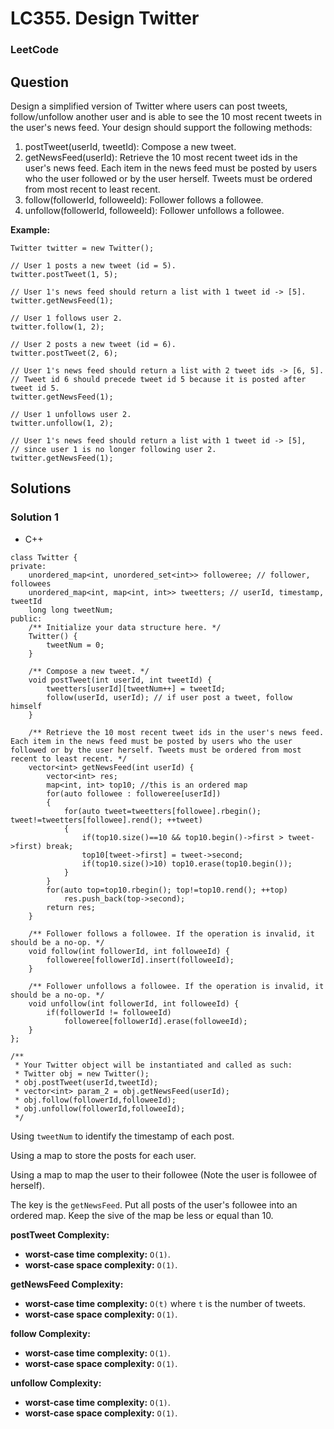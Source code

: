 # LC355. Design Twitter

### LeetCode

## Question

Design a simplified version of Twitter where users can post tweets, follow/unfollow another user and is able to see the 10 most recent tweets in the user's news feed. Your design should support the following methods:

1.	postTweet(userId, tweetId): Compose a new tweet.
2.	getNewsFeed(userId): Retrieve the 10 most recent tweet ids in the user's news feed. Each item in the news feed must be posted by users who the user followed or by the user herself. Tweets must be ordered from most recent to least recent.
3.	follow(followerId, followeeId): Follower follows a followee.
4.	unfollow(followerId, followeeId): Follower unfollows a followee.

**Example:**

```
Twitter twitter = new Twitter();

// User 1 posts a new tweet (id = 5).
twitter.postTweet(1, 5);

// User 1's news feed should return a list with 1 tweet id -> [5].
twitter.getNewsFeed(1);

// User 1 follows user 2.
twitter.follow(1, 2);

// User 2 posts a new tweet (id = 6).
twitter.postTweet(2, 6);

// User 1's news feed should return a list with 2 tweet ids -> [6, 5].
// Tweet id 6 should precede tweet id 5 because it is posted after tweet id 5.
twitter.getNewsFeed(1);

// User 1 unfollows user 2.
twitter.unfollow(1, 2);

// User 1's news feed should return a list with 1 tweet id -> [5],
// since user 1 is no longer following user 2.
twitter.getNewsFeed(1);
```

## Solutions

### Solution 1

* C++
```
class Twitter {
private:
    unordered_map<int, unordered_set<int>> followeree; // follower, followees
    unordered_map<int, map<int, int>> tweetters; // userId, timestamp, tweetId
    long long tweetNum;
public:
    /** Initialize your data structure here. */
    Twitter() {
        tweetNum = 0;
    }
    
    /** Compose a new tweet. */
    void postTweet(int userId, int tweetId) {
        tweetters[userId][tweetNum++] = tweetId;
        follow(userId, userId); // if user post a tweet, follow himself
    }
    
    /** Retrieve the 10 most recent tweet ids in the user's news feed. Each item in the news feed must be posted by users who the user followed or by the user herself. Tweets must be ordered from most recent to least recent. */
    vector<int> getNewsFeed(int userId) {
        vector<int> res;
        map<int, int> top10; //this is an ordered map
        for(auto followee : followeree[userId])
        {
            for(auto tweet=tweetters[followee].rbegin(); tweet!=tweetters[followee].rend(); ++tweet)
            {
                if(top10.size()==10 && top10.begin()->first > tweet->first) break;
                top10[tweet->first] = tweet->second;
                if(top10.size()>10) top10.erase(top10.begin());
            }
        }
        for(auto top=top10.rbegin(); top!=top10.rend(); ++top)
            res.push_back(top->second);
        return res;
    }
    
    /** Follower follows a followee. If the operation is invalid, it should be a no-op. */
    void follow(int followerId, int followeeId) {
        followeree[followerId].insert(followeeId);
    }
    
    /** Follower unfollows a followee. If the operation is invalid, it should be a no-op. */
    void unfollow(int followerId, int followeeId) {
        if(followerId != followeeId)
            followeree[followerId].erase(followeeId);
    }
};

/**
 * Your Twitter object will be instantiated and called as such:
 * Twitter obj = new Twitter();
 * obj.postTweet(userId,tweetId);
 * vector<int> param_2 = obj.getNewsFeed(userId);
 * obj.follow(followerId,followeeId);
 * obj.unfollow(followerId,followeeId);
 */
```

Using `tweetNum` to identify the timestamp of each post.

Using a map to store the posts for each user.

Using a map to map the user to their followee (Note the user is followee of herself).

The key is the `getNewsFeed`. Put all posts of the user's followee into an ordered map. Keep the sive of the map be less or equal than 10.

**postTweet Complexity:**

* **worst-case time complexity:** `O(1)`.
* **worst-case space complexity:** `O(1)`.

**getNewsFeed Complexity:**

* **worst-case time complexity:** `O(t)` where `t` is the number of tweets.
* **worst-case space complexity:** `O(1)`.

**follow Complexity:**

* **worst-case time complexity:** `O(1)`.
* **worst-case space complexity:** `O(1)`.

**unfollow Complexity:**

* **worst-case time complexity:** `O(1)`.
* **worst-case space complexity:** `O(1)`.

